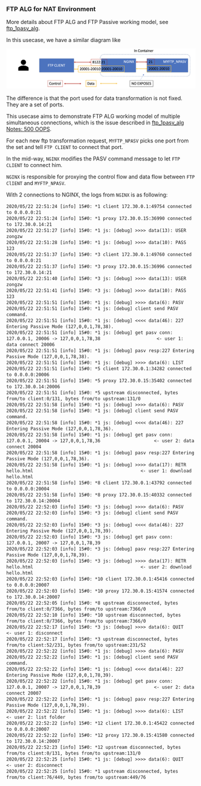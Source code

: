 ### FTP ALG for NAT Environment

More details about FTP ALG and FTP Passive working model, see [ftp_1pasv_alg](https://github.com/f5devcentral/nginx-njs-usecases/tree/master/ftp_1pasv_alg).

In this usecase, we have a similar diagram like

![image](./ftp-alg.png)

The difference is that the port used for data transformation is not fixed. They are a set of ports. 

This usecase aims to demonstrate FTP ALG working model of multiple simultaneous connections, which is the issue described in [ftp_1pasv_alg Notes: 500 OOPS](https://github.com/f5devcentral/nginx-njs-usecases/tree/master/ftp_1pasv_alg).

For each new ftp transformation request, `MYFTP_NPASV` picks one port from the set and tell `FTP CLIENT` to connect that port. 

In the mid-way, `NGINX` modifies the PASV command message to let `FTP CLIENT` to connect him. 

`NGINX` is responsible for proxying the control flow and data flow between `FTP ClIENT` and `MYFTP_NPASV`.

With 2 connections to NGINX, the logs from `NGINX` is as following:

```
2020/05/22 22:51:24 [info] 15#0: *1 client 172.30.0.1:49754 connected to 0.0.0.0:21
2020/05/22 22:51:24 [info] 15#0: *1 proxy 172.30.0.15:36990 connected to 172.30.0.14:21
2020/05/22 22:51:27 [info] 15#0: *1 js: [debug] >>>> data(13): USER zongzw
2020/05/22 22:51:28 [info] 15#0: *1 js: [debug] >>>> data(10): PASS 123
2020/05/22 22:51:37 [info] 15#0: *3 client 172.30.0.1:49760 connected to 0.0.0.0:21
2020/05/22 22:51:37 [info] 15#0: *3 proxy 172.30.0.15:36996 connected to 172.30.0.14:21
2020/05/22 22:51:40 [info] 15#0: *3 js: [debug] >>>> data(13): USER zongzw
2020/05/22 22:51:41 [info] 15#0: *3 js: [debug] >>>> data(10): PASS 123
2020/05/22 22:51:51 [info] 15#0: *1 js: [debug] >>>> data(6): PASV
2020/05/22 22:51:51 [info] 15#0: *1 js: [debug] client send PASV command.
2020/05/22 22:51:51 [info] 15#0: *1 js: [debug] <<<< data(46): 227 Entering Passive Mode (127,0,0,1,78,38).
2020/05/22 22:51:51 [info] 15#0: *1 js: [debug] get pasv conn: 127.0.0.1, 20006 -> 127,0,0,1,78,38                     <- user 1: data connect 20006
2020/05/22 22:51:51 [info] 15#0: *1 js: [debug] pasv resp:227 Entering Passive Mode (127,0,0,1,78,38).
2020/05/22 22:51:51 [info] 15#0: *1 js: [debug] >>>> data(6): LIST
2020/05/22 22:51:51 [info] 15#0: *5 client 172.30.0.1:34282 connected to 0.0.0.0:20006
2020/05/22 22:51:51 [info] 15#0: *5 proxy 172.30.0.15:35402 connected to 172.30.0.14:20006
2020/05/22 22:51:51 [info] 15#0: *5 upstream disconnected, bytes from/to client:0/131, bytes from/to upstream:131/0
2020/05/22 22:51:58 [info] 15#0: *1 js: [debug] >>>> data(6): PASV
2020/05/22 22:51:58 [info] 15#0: *1 js: [debug] client send PASV command.
2020/05/22 22:51:58 [info] 15#0: *1 js: [debug] <<<< data(46): 227 Entering Passive Mode (127,0,0,1,78,36).
2020/05/22 22:51:58 [info] 15#0: *1 js: [debug] get pasv conn: 127.0.0.1, 20004 -> 127,0,0,1,78,36                    <- user 2: data connect 20004
2020/05/22 22:51:58 [info] 15#0: *1 js: [debug] pasv resp:227 Entering Passive Mode (127,0,0,1,78,36).
2020/05/22 22:51:58 [info] 15#0: *1 js: [debug] >>>> data(17): RETR hello.html                                        <- user 1: download hello.html
2020/05/22 22:51:58 [info] 15#0: *8 client 172.30.0.1:43792 connected to 0.0.0.0:20004
2020/05/22 22:51:58 [info] 15#0: *8 proxy 172.30.0.15:40332 connected to 172.30.0.14:20004
2020/05/22 22:52:03 [info] 15#0: *3 js: [debug] >>>> data(6): PASV
2020/05/22 22:52:03 [info] 15#0: *3 js: [debug] client send PASV command.
2020/05/22 22:52:03 [info] 15#0: *3 js: [debug] <<<< data(46): 227 Entering Passive Mode (127,0,0,1,78,39).
2020/05/22 22:52:03 [info] 15#0: *3 js: [debug] get pasv conn: 127.0.0.1, 20007 -> 127,0,0,1,78,39
2020/05/22 22:52:03 [info] 15#0: *3 js: [debug] pasv resp:227 Entering Passive Mode (127,0,0,1,78,39).
2020/05/22 22:52:03 [info] 15#0: *3 js: [debug] >>>> data(17): RETR hello.html                                        <- user 2: download hello.html
2020/05/22 22:52:03 [info] 15#0: *10 client 172.30.0.1:45416 connected to 0.0.0.0:20007
2020/05/22 22:52:03 [info] 15#0: *10 proxy 172.30.0.15:41574 connected to 172.30.0.14:20007
2020/05/22 22:52:05 [info] 15#0: *8 upstream disconnected, bytes from/to client:0/7366, bytes from/to upstream:7366/0
2020/05/22 22:52:10 [info] 15#0: *10 upstream disconnected, bytes from/to client:0/7366, bytes from/to upstream:7366/0
2020/05/22 22:52:17 [info] 15#0: *3 js: [debug] >>>> data(6): QUIT                                                    <- user 1: disconnect
2020/05/22 22:52:17 [info] 15#0: *3 upstream disconnected, bytes from/to client:52/231, bytes from/to upstream:231/52
2020/05/22 22:52:22 [info] 15#0: *1 js: [debug] >>>> data(6): PASV
2020/05/22 22:52:22 [info] 15#0: *1 js: [debug] client send PASV command.
2020/05/22 22:52:22 [info] 15#0: *1 js: [debug] <<<< data(46): 227 Entering Passive Mode (127,0,0,1,78,39).
2020/05/22 22:52:22 [info] 15#0: *1 js: [debug] get pasv conn: 127.0.0.1, 20007 -> 127,0,0,1,78,39                    <- user 2: data connect 20007
2020/05/22 22:52:22 [info] 15#0: *1 js: [debug] pasv resp:227 Entering Passive Mode (127,0,0,1,78,39).
2020/05/22 22:52:22 [info] 15#0: *1 js: [debug] >>>> data(6): LIST                                                    <- user 2: list folder
2020/05/22 22:52:22 [info] 15#0: *12 client 172.30.0.1:45422 connected to 0.0.0.0:20007
2020/05/22 22:52:22 [info] 15#0: *12 proxy 172.30.0.15:41580 connected to 172.30.0.14:20007
2020/05/22 22:52:23 [info] 15#0: *12 upstream disconnected, bytes from/to client:0/131, bytes from/to upstream:131/0
2020/05/22 22:52:25 [info] 15#0: *1 js: [debug] >>>> data(6): QUIT                                                    <- user 2: disconnect
2020/05/22 22:52:25 [info] 15#0: *1 upstream disconnected, bytes from/to client:76/449, bytes from/to upstream:449/76
```